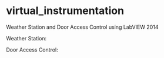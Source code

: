 # virtual_instrumentation
Weather Station and Door Access Control using LabVIEW 2014

Weather Station: 


Door Access Control:
